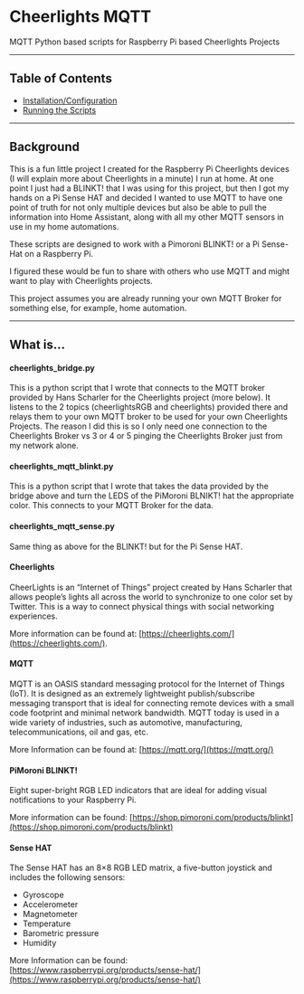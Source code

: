 # Cheerlights MQTT
MQTT Python based scripts for Raspberry Pi based Cheerlights Projects 

---

## Table of Contents
- [Installation/Configuration](https://github.com/n8acl/cheerlightsmqtt/wiki/Installation-and-Configuration)
- [Running the Scripts](https://github.com/n8acl/cheerlightsmqtt/wiki/Running-the-Script)

---

## Background
This is a fun little project I created for the Raspberry Pi Cheerlights devices (I will explain more about Cheerlights in a minute) I run at home. At one point I just had a BLINKT! that I was using for this project, but then I got my hands on a Pi Sense HAT and decided I wanted to use MQTT to have one point of truth for not only multiple devices but also be able to pull the information into Home Assistant, along with all my other MQTT sensors in use in my home automations.

These scripts are designed to work with a Pimoroni BLINKT! or a Pi Sense-Hat on a Raspberry Pi. 

I figured these would be fun to share with others who use MQTT and might want to play with Cheerlights projects.

This project assumes you are already running your own MQTT Broker for something else, for example, home automation.

---

## What is...

#### cheerlights_bridge.py
This is a python script that I wrote that connects to the MQTT broker provided by Hans Scharler for the Cheerlights project (more below). It listens to the 2 topics (cheerlightsRGB and cheerlights) provided there and relays them to your own MQTT broker to be used for your own Cheerlights Projects. The reason I did this is so I only need one connection to the Cheerlights Broker vs 3 or 4 or 5 pinging the Cheerlights Broker just from my network alone.

#### cheerlights_mqtt_blinkt.py
This is a python script that I wrote that takes the data provided by the bridge above and turn the LEDS of the PiMoroni BLNIKT! hat the appropriate color. This connects to your MQTT Broker for the data.

#### cheerlights_mqtt_sense.py
Same thing as above for the BLINKT! but for the Pi Sense HAT.

#### Cheerlights
CheerLights is an “Internet of Things” project created by Hans Scharler that allows people’s lights all across the world to synchronize to one color set by Twitter. This is a way to connect physical things with social networking experiences.

More information can be found at: [https://cheerlights.com/](https://cheerlights.com/).

#### MQTT
MQTT is an OASIS standard messaging protocol for the Internet of Things (IoT). It is designed as an extremely lightweight publish/subscribe messaging transport that is ideal for connecting remote devices with a small code footprint and minimal network bandwidth. MQTT today is used in a wide variety of industries, such as automotive, manufacturing, telecommunications, oil and gas, etc. 

More Information can be found at: [https://mqtt.org/](https://mqtt.org/)

#### PiMoroni BLINKT!
Eight super-bright RGB LED indicators that are ideal for adding visual notifications to your Raspberry Pi.

More information can be found: [https://shop.pimoroni.com/products/blinkt](https://shop.pimoroni.com/products/blinkt)

#### Sense HAT
The Sense HAT has an 8×8 RGB LED matrix, a five-button joystick and includes the following sensors:

- Gyroscope
- Accelerometer
- Magnetometer
- Temperature
- Barometric pressure
- Humidity

More Information can be found: [https://www.raspberrypi.org/products/sense-hat/](https://www.raspberrypi.org/products/sense-hat/)